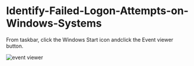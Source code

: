 # Identify-Failed-Logon-Attempts-on-Windows-Systems
From taskbar, click the Windows Start icon andclick the Event viewer button. <p>
![event viewer](https://user-images.githubusercontent.com/107451613/176720521-8e7da4c8-44e9-4948-9167-c77f058f29c4.png)
